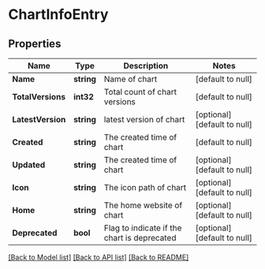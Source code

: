 # ChartInfoEntry

## Properties
Name | Type | Description | Notes
------------ | ------------- | ------------- | -------------
**Name** | **string** | Name of chart | [default to null]
**TotalVersions** | **int32** | Total count of chart versions | [default to null]
**LatestVersion** | **string** | latest version of chart | [optional] [default to null]
**Created** | **string** | The created time of chart | [default to null]
**Updated** | **string** | The created time of chart | [optional] [default to null]
**Icon** | **string** | The icon path of chart | [optional] [default to null]
**Home** | **string** | The home website of chart | [optional] [default to null]
**Deprecated** | **bool** | Flag to indicate if the chart is deprecated | [optional] [default to null]

[[Back to Model list]](../README.md#documentation-for-models) [[Back to API list]](../README.md#documentation-for-api-endpoints) [[Back to README]](../README.md)


